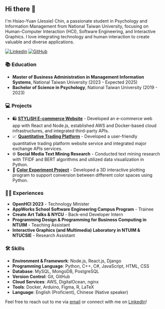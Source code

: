 ## Hi there 👋

I'm Hsiao-Yuan (Jessie) Chin, a passionate student in Psychology and Information Management from National Taiwan University, focusing on Human-Computer Interaction (HCI), Software Engineering, and Interactive Graphics. I love integrating technology and human interaction to create valuable and diverse applications.

[![Linkedin](https://img.shields.io/badge/-LinkedIn-blue?style=flat-square&logo=linkedin&logoColor=white&link=https://www.linkedin.com/in/jessiechin727/)](https://www.linkedin.com/in/jessiechin727/)
[![GitHub](https://img.shields.io/badge/-GitHub-333333?style=flat-square&logo=github&logoColor=white&link=https://github.com/JessieChin7)](https://github.com/JessieChin7)

### 📚 Education
- **Master of Business Administration in Management Information Systems**, National Taiwan University (2023 - Expected 2025)
- **Bachelor of Science in Psychology**, National Taiwan University (2019 - 2023)

### 💻 Projects
- 🛍️ [**STYLiSH E-commerce Website**](https://appworks.hychin.me) - Developed an e-commerce web app with React and Node.js, established AWS and Docker-based cloud infrastructures, and integrated third-party APIs.
- 📈 [**Quantitative Trading Platform**](https://cat-jessie-vm.iottalktw.com/) - Developed a user-friendly quantitative trading platform website service and integrated major exchange APIs services.
- 🌐 **Social Media Text Mining Research** - Conducted text mining research with TFIDF and BERT algorithms and utilized data visualization in Python.
- 🎨 [**Color Experiment Project**](https://github.com/JessieChin7/Color-experiments) - Developed a 3D interactive plotting program to support conversion between different color spaces using Python.

### 👩‍💼 Experiences
- **OpenHCI 2023** - Technology Minister
- **AppWorks School Software Engineering Campus Program** - Trainee
- **Create Art Talks & NYCU** - Back-end Developer Intern
- **Programming Design & Programming for Business Computing in NTUIM** - Teaching Assistant
- **Interactive Graphics (and Multimedia) Laboratory in NTUIM & NTUCSIE** - Research Assistant

### 🛠️ Skills
- **Environment & Framework**: Node.js, React.js, Django
- **Programming Language**: Python, C++, C#, JavaScript, HTML, CSS
- **Database**: MySQL, MongoDB, PostgreSQL
- **Version Control**: Git, GitHub
- **Cloud Services**: AWS, DigitalOcean, nginx
- **Tools**: Docker, Arduino, Figma, R, LaTeX
- **Language**: English (Proficient), Chinese (Native speaker)

Feel free to reach out to me via [email](mailto:yuan2001@live.com) or connect with me on [LinkedIn](https://www.linkedin.com/in/jessiechin727/)!

